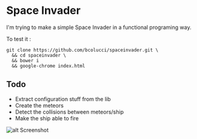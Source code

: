 
# Space Invader

I'm trying to make a simple Space Invader in a functional programing way.

To test it :

    git clone https://github.com/bcolucci/spaceinvader.git \
      && cd spaceinvader \
      && bower i
      && google-chrome index.html

## Todo

- Extract configuration stuff from the lib
- Create the meteors
- Detect the collisions between meteors/ship
- Make the ship able to fire 

![alt Screenshot](https://github.com/bcolucci/spaceinvader/blob/master/assets/screenshot.png "Screenshot")
